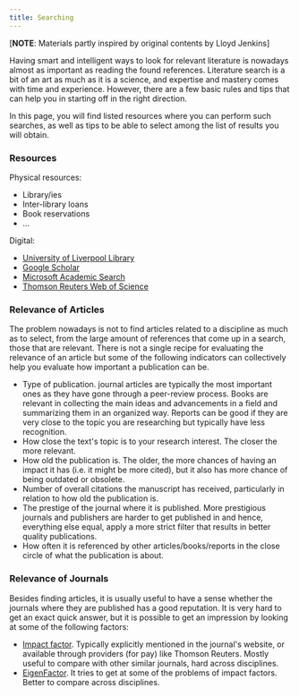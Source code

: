 ```yaml
---
title: Searching
---
```


[**NOTE**: Materials partly inspired by original contents by Lloyd Jenkins]

Having smart and intelligent ways to look for relevant literature is nowadays
almost as important as reading the found references. Literature search is a
bit of an art as much as it is a science, and expertise and mastery comes with
time and experience. However, there are a few basic rules and tips that can
help you in starting off in the right direction.

In this page, you will find listed resources where you can perform such
searches, as well as tips to be able to select among the list of results you
will obtain.

### Resources

Physical resources:

* Library/ies
* Inter-library loans
* Book reservations
* ...

Digital:

* [University of Liverpool Library](http://libguides.liv.ac.uk/library)
* [Google Scholar](http://scholar.google.co.uk/)
* [Microsoft Academic Search](http://academic.research.microsoft.com/)
* [Thomson Reuters Web of Science](http://webofknowledge.com)

### Relevance of Articles

The problem nowadays is not to find articles related to a discipline as much
as to select, from the large amount of references that come up in a search,
those that are relevant. There is not a single recipe for evaluating the
relevance of an article but some of the following indicators can collectively
help you evaluate how important a publication can be.

* Type of publication. journal articles are typically the most important ones
  as they have gone through a peer-review process. Books are relevant in
  collecting the main ideas and advancements in a field and summarizing them
  in an organized way. Reports can be good if they are very close to the topic
  you are researching but typically have less recognition.
* How close the text's topic is to your research interest. The closer the
  more relevant.
* How old the publication is. The older, the more chances of having an impact
  it has (i.e. it might be more cited), but it also has more chance of being
  outdated or obsolete.
* Number of overall citations the manuscript has received, particularly in relation
  to how old the publication is.
* The prestige of the journal where it is published. More prestigious journals
  and publishers
  are harder to get published in and hence, everything else equal, apply a
  more strict filter that results in better quality publications.
* How often it is referenced by other articles/books/reports in the close circle of what the
  publication is about.

### Relevance of Journals

Besides finding articles, it is usually useful to have a sense whether the
journals where they are published has a good reputation. It is very hard to
get an exact quick answer, but it is possible to get an impression by looking
at some of the following factors:

* [Impact factor](https://en.wikipedia.org/wiki/Impact_factor). Typically
  explicitly mentioned in the journal's website, or available through
  providers (for pay) like Thomson Reuters. Mostly useful to compare with
  other similar journals, hard across disciplines.
* [EigenFactor](http://eigenfactor.org/). It tries to get at some of the
  problems of impact factors. Better to compare across disciplines.


